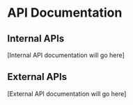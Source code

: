# API Documentation

## Internal APIs
[Internal API documentation will go here]

## External APIs
[External API documentation will go here]
